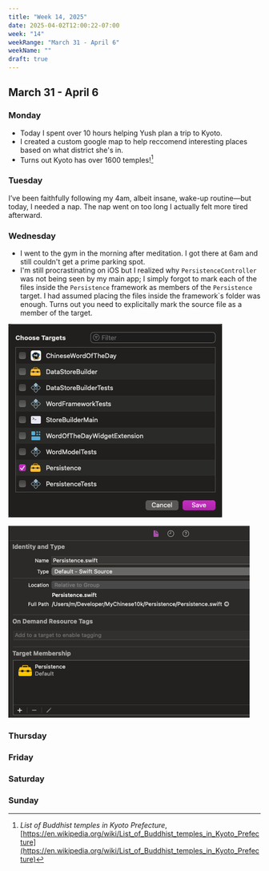 ```yaml
---
title: "Week 14, 2025"
date: 2025-04-02T12:00:22-07:00
week: "14"
weekRange: "March 31 - April 6"
weekName: ""
draft: true
---
```


## March 31 - April 6

### Monday
- Today I spent over 10 hours helping Yush plan a trip to Kyoto. 
- I created a custom google map to help reccomend interesting places based on what district she's in. 
- Turns out Kyoto has over 1600 temples![^1]

### Tuesday 
I’ve been faithfully following my 4am, albeit insane, wake-up routine—but today, I needed a nap. The nap went on too long I actually felt more tired afterward. 

### Wednesday
- I went to the gym in the morning after meditation. I got there at 6am and still couldn't get a prime parking spot. 
- I'm still procrastinating on iOS but I realized why `PersistenceController` was not being seen by my main app; I simply forgot to mark each of the files inside the `Persistence` framework as members of the `Persistence` target. I had assumed placing the files inside the framework`s folder was enough. Turns out you need to explicitally mark the source file as a member of the target.

![img1](target.png) 

![img2](target1.png)

### Thursday 

### Friday 




### Saturday

### Sunday



[^1]: *List of Buddhist temples in Kyoto Prefecture*, 
[https://en.wikipedia.org/wiki/List_of_Buddhist_temples_in_Kyoto_Prefecture](https://en.wikipedia.org/wiki/List_of_Buddhist_temples_in_Kyoto_Prefecture)